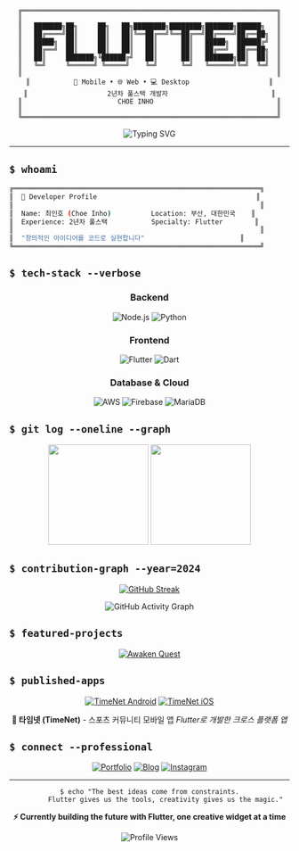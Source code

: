 # 
<div align="center">

```ascii
╔════════════════════════════════════════════════════════════════╗
║                                                                ║
║   ███████╗██╗     ██╗   ██╗████████╗████████╗███████╗██████╗   ║
║   ██╔════╝██║     ██║   ██║╚══██╔══╝╚══██╔══╝██╔════╝██╔══██╗  ║
║   █████╗  ██║     ██║   ██║   ██║      ██║   █████╗  ██████╔╝  ║
║   ██╔══╝  ██║     ██║   ██║   ██║      ██║   ██╔══╝  ██╔══██╗  ║
║   ██║     ███████╗╚██████╔╝   ██║      ██║   ███████╗██║  ██║  ║
║   ╚═╝     ╚══════╝ ╚═════╝    ╚═╝      ╚═╝   ╚══════╝╚═╝  ╚═╝  ║
║                                                                ║
║           📱 Mobile • 🌐 Web • 💻 Desktop                    ║
║                    2년차 풀스택 개발자                          ║
║                        CHOE INHO                               ║
║                                                                ║
╚════════════════════════════════════════════════════════════════╝
```

</div>

<div align="center">

![Typing SVG](https://readme-typing-svg.herokuapp.com?font=JetBrains+Mono&weight=600&size=28&duration=3000&pause=1000&color=E5E7EB&background=00000000&center=true&vCenter=true&width=600&lines=Turning+creative+ideas+into+reality;Building+cross-platform+magic;Scaling+innovation+through+code)

</div>

---

## `$ whoami`

```bash
╔══════════════════════════════════════════════════════════════╗
║  🎯 Developer Profile                                        ║
║                                                              ║
║  Name: 최인호 (Choe Inho)          Location: 부산, 대한민국    ║
║  Experience: 2년차 풀스택           Specialty: Flutter        ║
║                                                              ║
║  "창의적인 아이디어를 코드로 실현합니다"                        ║
╚══════════════════════════════════════════════════════════════╝
```

## `$ tech-stack --verbose`

<div align="center">

### **Backend**
![Node.js](https://img.shields.io/badge/Node.js-1a1a1a?style=for-the-badge&logo=node.js&logoColor=339933)
![Python](https://img.shields.io/badge/Python-1a1a1a?style=for-the-badge&logo=python&logoColor=3776AB)

### **Frontend**
![Flutter](https://img.shields.io/badge/Flutter-1a1a1a?style=for-the-badge&logo=flutter&logoColor=02569B)
![Dart](https://img.shields.io/badge/Dart-1a1a1a?style=for-the-badge&logo=dart&logoColor=0175C2)

### **Database & Cloud**
![AWS](https://img.shields.io/badge/AWS-1a1a1a?style=for-the-badge&logo=amazon-aws&logoColor=FF9900)
![Firebase](https://img.shields.io/badge/Firebase-1a1a1a?style=for-the-badge&logo=firebase&logoColor=FFCA28)
![MariaDB](https://img.shields.io/badge/MariaDB-1a1a1a?style=for-the-badge&logo=mariadb&logoColor=003545)

</div>

## `$ git log --oneline --graph`

<div align="center">

<img height="180em" src="https://github-readme-stats.vercel.app/api?username=choe-inho&show_icons=true&theme=github_dark&include_all_commits=true&count_private=true&bg_color=0d1117&border_color=30363d&icon_color=58a6ff&title_color=f0f6fc&text_color=c9d1d9"/>

<img height="180em" src="https://github-readme-stats.vercel.app/api/top-langs/?username=choe-inho&layout=compact&theme=github_dark&bg_color=0d1117&border_color=30363d&title_color=f0f6fc&text_color=c9d1d9"/>

</div>

## `$ contribution-graph --year=2024`

<div align="center">

[![GitHub Streak](https://streak-stats.demolab.com?user=choe-inho&theme=github-dark-blue&background=0D1117&border=30363D&stroke=58A6FF&ring=58A6FF&fire=FFA500&currStreakLabel=F0F6FC)](https://git.io/streak-stats)

![GitHub Activity Graph](https://github-readme-activity-graph.vercel.app/graph?username=choe-inho&theme=github-compact&bg_color=0d1117&color=c9d1d9&line=58a6ff&point=f0f6fc&border_color=30363d)

</div>

## `$ featured-projects`

<div align="center">

[![Awaken Quest](https://github-readme-stats.vercel.app/api/pin/?username=choe-inho&repo=awaken_quest&theme=github_dark&bg_color=0d1117&border_color=30363d&title_color=f0f6fc&text_color=c9d1d9&icon_color=58a6ff)](https://github.com/choe-inho/awaken_quest)

</div>

## `$ published-apps`

<div align="center">

[![TimeNet Android](https://img.shields.io/badge/TimeNet_Android-1a1a1a?style=for-the-badge&logo=google-play&logoColor=34A853)](https://play.google.com/store/apps/details?id=com.gtran.timenet2&hl=ko)
[![TimeNet iOS](https://img.shields.io/badge/TimeNet_iOS-1a1a1a?style=for-the-badge&logo=app-store&logoColor=0D96F6)](https://apps.apple.com/kr/app/%ED%83%80%EC%9E%84%EB%84%A4%ED%8A%B8/id6737107364)

**📱 타임넷 (TimeNet)** - 스포츠 커뮤니티 모바일 앱
*Flutter로 개발한 크로스 플랫폼 앱*

</div>

## `$ connect --professional`

<div align="center">

[![Portfolio](https://img.shields.io/badge/Portfolio-000000?style=for-the-badge&logo=github-pages&logoColor=white)](https://choe-inho.github.io/web_portfolio/)
[![Blog](https://img.shields.io/badge/Blog-FF5722?style=for-the-badge&logo=tistory&logoColor=white)](https://iconoding.tistory.com/)
[![Instagram](https://img.shields.io/badge/Instagram-E4405F?style=for-the-badge&logo=instagram&logoColor=white)](https://www.instagram.com/iconoding.dev/)

</div>

---

<div align="center">

```console
$ echo "The best ideas come from constraints.
        Flutter gives us the tools, creativity gives us the magic."
```

**⚡ Currently building the future with Flutter, one creative widget at a time**

![Profile Views](https://komarev.com/ghpvc/?username=choe-inho&color=58a6ff&style=flat-square&label=Profile+Views)

</div>
